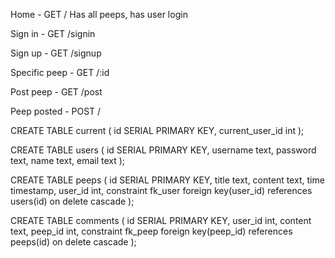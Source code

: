 Home - GET /
Has all peeps, has user login

Sign in - GET /signin

Sign up - GET /signup

Specific peep - GET /:id

Post peep - GET /post

Peep posted - POST /


CREATE TABLE current (
  id SERIAL PRIMARY KEY,
  current_user_id int
);

CREATE TABLE users (
  id SERIAL PRIMARY KEY,
  username text,
  password text,
  name text,
  email text
);

CREATE TABLE peeps (
  id SERIAL PRIMARY KEY,
  title text,
  content text,
  time timestamp,
  user_id int,
  constraint fk_user foreign key(user_id)
    references users(id)
    on delete cascade
);

CREATE TABLE comments (
  id SERIAL PRIMARY KEY,
  user_id int,
  content text,
  peep_id int,
  constraint fk_peep foreign key(peep_id)
    references peeps(id)
    on delete cascade
);